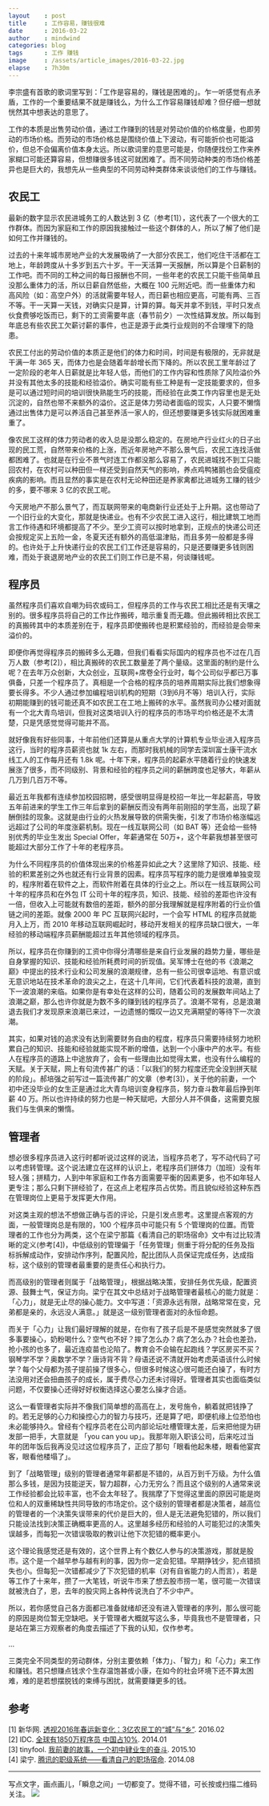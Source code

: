 ```yaml
---
layout    : post
title     : 工作容易，赚钱很难
date      : 2016-03-22
author    : mindwind
categories: blog
tags      : 工作 赚钱
image     : /assets/article_images/2016-03-22.jpg
elapse    : 7h30m
---
```



李宗盛有首歌的歌词里写到：「工作是容易的，赚钱是困难的」。乍一听感觉有点矛盾，工作的一个重要结果不就是赚钱么，为什么工作容易赚钱却难？但仔细一想就恍然其中想表达的意思了。

工作的本质是出售劳动价值，通过工作赚到的钱是对劳动价值的价格度量，也即劳动的市场价格。而劳动的市场价格总是围绕价值上下波动，有可能折价也可能溢价，但总不会偏离价值本身太远。所以歌词里的意思可能是，你随便找份工作来养家糊口可能还算容易，但想赚很多钱这可就困难了。而不同劳动种类的市场价格差异也是巨大的，我想先从一些典型的不同劳动种类群体来谈谈他们的工作与赚钱。


## 农民工
最新的数字显示农民进城务工的人数达到 3 亿（参考[1]），这代表了一个很大的工作群体。而因为家庭和工作的原因我接触过一些这个群体的人，所以了解了他们是如何工作并赚钱的。

过去的十来年城市房地产业的大发展吸纳了一大部分农民工，他们吃住干活都在工地上，年龄跨度从十多岁到五六十岁。干一天活算一天报酬，所以算是个日薪制的工作吧。而不同的工种之间的每日报酬也不同，一些年老的农民工只能干些简单且没那么重体力的活，所以日薪自然低些，大概在 100 元附近吧。而一些重体力和高风险（如：高空户外）的活就需要年轻人，而日薪也相应更高，可能有两、三百不等。干一天算一天钱，对确实只是算，计算的算。每天并拿不到钱，平时只发点伙食费够吃饭而已，剩下的工资需要年底（春节前夕）一次性结算发放。所以每到年底总有些农民工欠薪讨薪的事件，也正是源于此类行业规则的不合理埋下的隐患。

农民工付出的劳动价值的本质正是他们的体力和时间，时间是有极限的，无非就是干满一年 365 天，而体力也是会随着年龄增长而下降的。所以农民工里年龄过了一定阶段的老年人日薪就是比年轻人低，而他们的工作内容和性质除了风险溢价外并没有其他太多的技能和经验溢价。确实可能有些工种是有一定技能要求的，但多是可以通过短时间的培训很快熟能生巧的技能，而经验在此类工作内容里也是无处沉淀的，自然也带不来额外的溢价。这正是体力劳动者面临的现实，人只要不懒惰通过出售体力是可以养活自己甚至养活一家人的，但还想要赚更多钱实际就困难重重了。

像农民工这样的体力劳动者的收入总是没那么稳定的。在房地产行业红火的日子出现的民工荒，自然带来价格的上涨，而近年房地产不那么景气后，农民工连找活做都困难了。也就是在行业不景气时连工作都没那么容易了，农民进城找不到工只能回农村，在农村可以种田但一样还受到自然天气的影响，养点鸡鸭猪鹅也会受瘟疫疾病的影响。而且显然的事实是在农村无论种田还是养家禽都比进城务工赚的钱少的多，要不哪来 3 亿的农民工呢。

今天房地产不那么景气了，而互联网带来的电商新行业还处于上升期。这也带动了一个旧行业的大变化，那就是快递业。也有不少农民工进入这行，相比建筑工地而言工作待遇和环境都提高了不少。至少工资可以按时地拿到，正规点的快递公司还会按规定买上五险一金，冬夏天还有额外的高低温津贴，而且多劳一般都是多得的。也许处于上升快递行业的农民工们工作还是容易的，只是还要赚更多钱则困难，而处于衰退房地产业的农民工们则工作已是不易，何谈赚钱呢。


## 程序员
虽然程序员们喜欢自嘲为码农或码工，但程序员的工作与农民工相比还是有天壤之别的。很多程序员将自己的工作比作搬砖，暗示重复而无趣。但此搬砖相比农民工的真搬砖其中的本质差别在于，程序员即使搬砖也是积累经验的，而经验是会带来溢价的。

即便你再觉得程序员的搬砖多么无趣，但我们看看实际国内的程序员也不过在几百万人数（参考[2]），相比真搬砖的农民工数量差了两个量级。这里面的制约是什么呢？在去年万众创新，大众创业，互联网+席卷全行业时，每个公司似乎都已万事俱备，只差一个程序员了。真相是一个合格的程序员的培养周期实际比我们想象得要长得多。不少人通过参加编程培训机构的短期（3到6月不等）培训入行，实际初期能赚到的钱可能还真不如农民工在工地上搬砖的水平。虽然我司办公楼对面就有一个北大青鸟培训，但我对这类培训入行的程序员的市场平均价格还是不太清楚，只是凭感觉觉得可能并不高。

就好像我有好些同事，十年前他们还算是从重点大学的计算机专业毕业进入程序员这行，当时的程序员薪资也就 1k 左右，而那时我机械的同学去深圳富士康干流水线工人的工作每月还有 1.8k 呢。十年下来，程序员的起薪水平随着行业的快速发展涨了很多，而不同级别、背景和经验的程序员之间的薪酬跨度也足够大，年薪从几万到几百万不等。

最近五年我都有连续参加校园招聘，感受很明显得是校招一年比一年起薪高，导致五年前进来的学生工作三年后拿到的薪酬反而没有两年前刚招的学生高，出现了薪酬倒挂的现象。这就是由行业的火热发展导致的供需失衡，引发了市场价格涨幅远远超过了公司的年度涨薪机制。现在一线互联网公司（如 BAT 等）还会给一些特别优秀的毕业生发出 Special Offer，年薪通常在 50万+，这个年薪我想甚至很可能超过大部分工作了十年的老程序员。

为什么不同程序员的价值体现出来的价格差异如此之大？这里除了知识、技能、经验的积累差别之外也就还有行业背景的因素。程序员写程序的能力是很难单独变现的，程序附着在软件之上，而软件附着在具体的行业之上。所以在一线互联网公司十年的程序员和在外包 IT 公司十年的程序员，知识、技能、经验的差距也许没有一倍，但收入上可能就有数倍的差距，额外的部分我理解就是程序附着的行业价值链之间的差距。就像 2000 年 PC 互联网兴起时，一个会写 HTML 的程序员就能月入上万，而 2010 年移动互联网崛起时，移动开发相关的程序员缺口很大，一年经验的移动端程序员薪酬能超过五年其他领域的程序员。

所以，程序员在你赚到的工资中你得分清哪些是来自行业发展的趋势力量，哪些是自身掌握的知识、技能和经验所耗费时间的折现值。吴军博士在他的书《浪潮之巅》中提出的技术行业和公司发展的浪潮规律，总有一些公司很幸运地、有意识或无意识地站在技术革命的浪尖之上，在这十几年间，它们代表着科技的浪潮，直到下一波浪潮的来临。如果你是有幸处在这样的公司，随着公司的发展数年间站上了浪潮之巅，那么也许你就是为数不多的赚到钱的程序员了。浪潮不常有，总是浪潮退去我们才发现原来浪潮已来过，一边遗憾的慨叹一边又充满期望的等待下一次浪潮。

其实，如果对钱的追求没有达到需要财务自由的程度，程序员只需要持续努力地积累自己的知识、技能和经验就能实现不断的增值，达到一个小康中产的水平。有些人在程序员的道路上中途放弃了，会有一些理由比如觉得太累，也没有什么编程的天赋。关于天赋，网上有句流传甚广的话：「以我们的努力程度还完全没到拼天赋的阶段」。郝培强之前写过一篇流传甚广的文章（参考[3]），关于他的前妻，一个初中还没毕业的女生正是通过北大青鸟培训变身程序员，努力奋斗数年最后挣到年薪 40 万。所以也许持续的努力也是一种天赋吧，大部分人并不俱备，这需要克服我们与生俱来的懒惰。


## 管理者
想必很多程序员进入这行时都听说过这样的说法，当程序员老了，写不动代码了可以考虑转管理。这个说法建立在这样的认识上，老程序员们拼体力（加班）没有年轻人强；拼精力，人到中年家庭和工作各方面需要平衡的因素更多，也不如年轻人更专注；那么只剩下拼经验了，在这点上老程序员占优势。而且貌似经验这种东西在管理岗位上更易于发挥更大作用。

对这类主观的想法不想做正确与否的评论，只是引发点思考。这里提点客观的方面，一般管理岗总是有限的，100 个程序员中可能只有 5 个管理岗的位置。而管理者的工作也分为两类，这个在梁宁那篇《看清自己的职场宿命》文中有过比较清晰的定义(参考[4])，中低级别的管理偏于「任务管理」侧重于将分配的任务及指标拆解成动作，安排动作序列，配置风险，配比团队人员保证完成任务，达成指标，这个级别的管理者最重要的是责任心和执行力。

而高级别的管理者则属于「战略管理」，根据战略决策，安排任务优先级，配置资源、鼓舞士气，保证方向。梁宁在其文中总结对于战略管理者最核心的能力就是：「心力」，就是无止尽的操心能力。文中写道：「资源永远有限，战略常常在变，兄弟都是亲的，永远没人满意。」就是这一级别管理者面对的永恒命题。

而关于「心力」让我们最好理解的就是，在你有了孩子后是不是感觉突然就多了很多事要操心，奶粉喝什么？空气也不好？摔了怎么办？病了怎么办？社会也差劲，抢小孩的也多了，最近连疫苗也沦陷了。教育会不会输在起跑线？学区房买不买？钢琴学不学？奥数学不学？唐诗背不背？母语还说不清就开始考虑英语该什么时候学？每个父母都为孩子提前操了很多心，但很多时候这心很可能还白操了，有时方法没用对还会扭曲孩子的成长，属于费尽心力还未讨得好。管理者其实也面临类似问题，不仅要操心还得好好权衡选择这心要怎么操才合适。

这么一看管理者实际并不像我们简单想的高高在上，发号施令，躺着就把钱挣了的。若无足够的心力和操控心力的智力与技巧，还是算了吧，即便机缘上位恐怕也未必能够持久。曾经有个程序员老在公司内部论坛吐槽管理太差，后来把他提为研发部一把手，大意就是 「you can you up」。我那年刚入职该公司，后来吃过当年的团年饭后我再没见过这位程序员了，正应了那句「眼看他起朱楼，眼看他宴宾客，眼看他楼塌了」。

到了「战略管理」级别的管理者通常年薪都是不错的，从百万到千万级。为什么值那么多钱，是因为技能逆天，智力超群，心力无穷么？而且这个级别的人通常来说工作经验都会比较丰富，也不会太年轻了。我揣摩了下觉得这里面的原因可能是岗位和人的双重稀缺性共同导致的市场定价。这个级别的管理者都是决策者，越高位的管理者的一个决策失误带来的代价是巨大的，但人是无法避免犯错的，所以我们只能设法找到决策正确概率更高的人。这里越多经历和经验的人可能犯过的决策失误越多，而每犯一次错误吸取的教训让他下次犯错的概率更小。

这个理论我感觉还是有效的，这个世界上有个数亿人参与的决策游戏，那就是股市。这个是一个越早参与越有利的事，因为你一定会犯错。早期挣钱少，犯点错损失也小。但每犯一次错都减少了下次犯错的机率（对有自省能力的人而言），若是等工作了十来年，攒了一大笔钱，听说牛市来了想去股市捞一笔，很可能一次错误就被洗白了，恩，去年的股灾网上各种传说洗白了不少中产。

所以，若你感觉自己各方面都已准备就绪却还没有进入管理者的序列，那么很可能的原因是岗位暂无空缺吧。关于管理者大概就写这么多，毕竟我也不是管理者，只是站在第三方观察者的角度去描述了下我的认知，仅作参考。

...

三类完全不同类型的劳动群体，分别主要依赖「体力」、「智力」和「心力」来工作和赚钱。若只想赚点钱求个生存温饱甚或小康，在如今的社会环境下还不算太困难，难的是若想摆脱钱的束缚与困扰，就需要赚更多的钱。


## 参考
[1] 新华网. [透视2016年春运新变化：3亿农民工的“城”与“乡”](http://news.xinhuanet.com/local/2016-02/09/c_128711019.htm). 2016.02  
[2] IDC. [全球有1850万程序员 中国占10%](http://tech.ifeng.com/it/detail_2014_01/06/32762698_0.shtml). 2014.01  
[3] tinyfool. [我前妻的故事，一个初中肄业生的奋斗](http://mp.weixin.qq.com/s?__biz=MjM5MjUwNzIyMA==&mid=400060668&idx=1&sn=9064cf2be8b99bdfb0fdf9eba157eaf6&scene=21). 2015.10  
[4] 梁宁. [腾讯的职级系统——看清自己的职场宿命](http://mp.weixin.qq.com/s?__biz=MjM5MjA4MjU4MQ==&mid=200790551&idx=1&sn=17cb243a839d12f19a997be4d2572537&scene=21). 2014.08

---

写点文字，画点画儿，「瞬息之间」一切都变了。觉得不错，可长按或扫描二维码关注。
![](/assets/images/qrcode_wechat_avatar.jpg)
